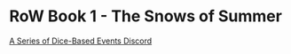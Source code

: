 # RoW Book 1 - The Snows of Summer

[A Series of Dice-Based Events Discord](https://discord.gg/UQ8UD3H)

